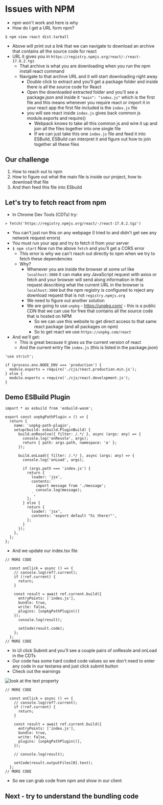 # Issues with NPM
* npm won't work and here is why
* How do I get a URL form npm?

`$ npm view react dist.tarball`

* Above will print out a link that we can navigate to download an archive that contains all the source code for react
* URL it gives you in `https://registry.npmjs.org/react/-/react-17.0.2.tgz`
  - That archive is what you are downloading when you run the npm install react command
  - Navigate to that archive URL and it will start downloading right away
    + Double click to extract and you'll get a package folder and inside there is all the source code for React
    + Open the downloaded extracted folder and you'll see a package.json and inside it `"main": "index.js"` which is the first file and this means whenever you require react or import it in your react app the first file included is the `index.js` file
    + you will see react inside `index.js` gives back common js module.exports and require()
      * Webpack knows to take all this common js and wire it up and join all the files together into one single file
      * If we can just take this one `index.js` file and feed it into ESBuild, ESBuild can interpret it and figure out how to join together all these files

## Our challenge
1. How to reach out to npm
2. How to figure out what the main file is inside our project, how to download that file
3. And then feed this file into ESbuild

## Let's try to fetch react from npm
* In Chrome Dev Tools (CDTs) try:

```
> fetch('https://registry.npmjs.org/react/-/react-17.0.2.tgz')
```

* You can't just run this on any webpage (I tried to and didn't get see any network request errors)
* You must run your app and try to fetch it from your server
* `$ npm start` Now run the above `fetch` and you'll get a CORS error
  - This error is why we can't reach out directly to npm when we try to fetch these dependencies
  - Why?
    + Whenever you are inside the browser at some url like `localhost:3000` it can make any JavaScript request with axios or fetch and your browser will send along information in that request describing what the current URL in the browser is `localhost:3000` but the npm registry is configured to reject any download request that is not `registry.npmjs.org`
    + We need to figure out another solution
    + We are going to use `unpkg` - https://unpkg.com/ - this is a public CDN that we can use for free that contains all the source code that is hosted on NPM
      * So we can use this website to get direct access to that same react package (and all packages on npm)
      * So to get react we use `https://unpkg.com/react`
* And we'll get:
  - This is great because it gives us the current version of react
  - And the current entry file `index.js` (this is listed in the package.json)

```
'use strict';

if (process.env.NODE_ENV === 'production') {
  module.exports = require('./cjs/react.production.min.js');
} else {
  module.exports = require('./cjs/react.development.js');
}
```

## Demo ESBuild Plugin
```
import * as esbuild from 'esbuild-wasm';
 
export const unpkgPathPlugin = () => {
  return {
    name: 'unpkg-path-plugin',
    setup(build: esbuild.PluginBuild) {
      build.onResolve({ filter: /.*/ }, async (args: any) => {
        console.log('onResole', args);
        return { path: args.path, namespace: 'a' };
      });
 
      build.onLoad({ filter: /.*/ }, async (args: any) => {
        console.log('onLoad', args);
 
        if (args.path === 'index.js') {
          return {
            loader: 'jsx',
            contents: `
              import message from './message';
              console.log(message);
            `,
          };
        } else {
          return {
            loader: 'jsx',
            contents: 'export default "hi there!"',
          };
        }
      });
    },
  };
};
```

* And we update our index.tsx file

```
// MORE CODE

  const onClick = async () => {
    // console.log(ref?.current);
    if (!ref.current) {
      return;
    }

    const result = await ref.current.build({
      entryPoints: ['index.js'],
      bundle: true,
      write: false,
      plugins: [unpkgPathPlugin()]
    });
      console.log(result);

      setCode(result.code);
    };
  };
// MORE CODE
```

* In UI click Submit and you'll see a couple pairs of onResole and onLoad in the CDTs
* Our code has some hard coded code values so we don't need to enter any code in our textarea and just click submit button
* Check out the warnings

![look at the text property](https://i.imgur.com/3D0qAxz.png)

```
// MORE CODE

  const onClick = async () => {
    // console.log(ref?.current);
    if (!ref.current) {
      return;
    }

    const result = await ref.current.build({
      entryPoints: ['index.js'],
      bundle: true,
      write: false,
      plugins: [unpkgPathPlugin()],
    });

    // console.log(result);

    setCode(result.outputFiles[0].text);
  };
// MORE CODE
```

* So we can grab code from npm and show in our client

## Next - try to understand the bundling code
